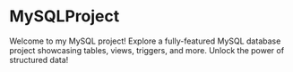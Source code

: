 # MySQLProject
Welcome to my MySQL project! Explore a fully-featured MySQL database project showcasing tables, views, triggers, and more. Unlock the power of structured data!
